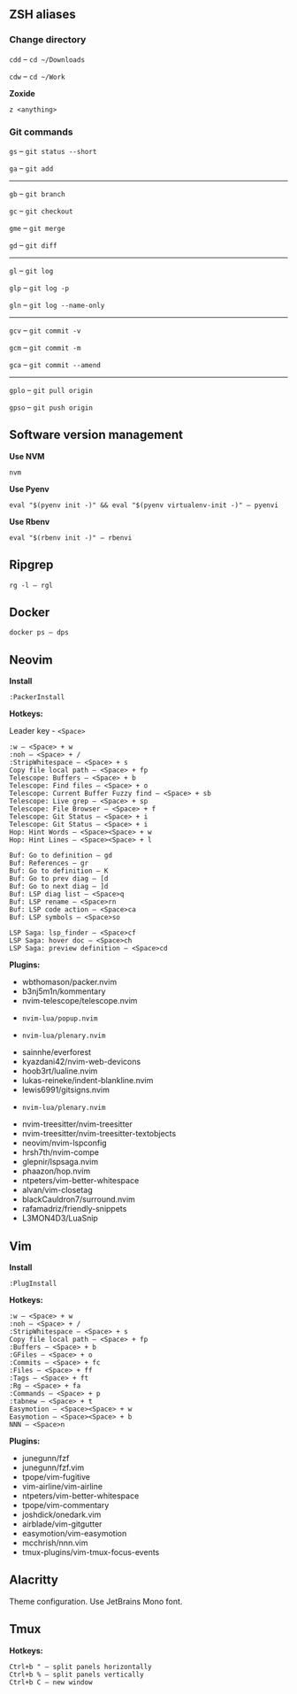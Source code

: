 ## ZSH aliases

### Change directory


`cdd` – `cd ~/Downloads`

`cdw` – `cd ~/Work`

**Zoxide**

```
z <anything>
```

### Git commands


`gs` – `git status --short`  

`ga` – `git add`

---

`gb` – `git branch`  

`gc` – `git checkout`

`gme` – `git merge`

`gd` – `git diff`

---

`gl` – `git log`

`glp` – `git log -p`

`gln` – `git log --name-only`

---

`gcv` – `git commit -v`

`gcm` – `git commit -m`

`gca` – `git commit --amend`

---

`gplo` – `git pull origin`

`gpso` – `git push origin`


## Software version management

**Use NVM**

```
nvm
```

**Use Pyenv**

```
eval "$(pyenv init -)" && eval "$(pyenv virtualenv-init -)" – pyenvi
```

**Use Rbenv**

```
eval "$(rbenv init -)" – rbenvi
```


## Ripgrep

```
rg -l – rgl
```


## Docker

```
docker ps – dps
```


## Neovim

**Install**

```
:PackerInstall
```

**Hotkeys:**

Leader key - ```<Space>```

```
:w – <Space> + w
:noh – <Space> + /
:StripWhitespace – <Space> + s
Copy file local path – <Space> + fp
Telescope: Buffers – <Space> + b
Telescope: Find files – <Space> + o
Telescope: Current Buffer Fuzzy find – <Space> + sb
Telescope: Live grep – <Space> + sp
Telescope: File Browser – <Space> + f
Telescope: Git Status – <Space> + i
Telescope: Git Status – <Space> + i
Hop: Hint Words – <Space><Space> + w
Hop: Hint Lines – <Space><Space> + l

Buf: Go to definition – gd
Buf: References – gr
Buf: Go to definition – K
Buf: Go to prev diag – [d
Buf: Go to next diag – ]d
Buf: LSP diag list – <Space>q
Buf: LSP rename – <Space>rn
Buf: LSP code action – <Space>ca
Buf: LSP symbols – <Space>so

LSP Saga: lsp_finder – <Space>cf
LSP Saga: hover doc – <Space>ch
LSP Saga: preview definition – <Space>cd
```

**Plugins:**

  - wbthomason/packer.nvim
  - b3nj5m1n/kommentary
  - nvim-telescope/telescope.nvim
  -     nvim-lua/popup.nvim
  -     nvim-lua/plenary.nvim
  - sainnhe/everforest
  - kyazdani42/nvim-web-devicons
  - hoob3rt/lualine.nvim
  - lukas-reineke/indent-blankline.nvim
  - lewis6991/gitsigns.nvim
  -     nvim-lua/plenary.nvim
  - nvim-treesitter/nvim-treesitter
  - nvim-treesitter/nvim-treesitter-textobjects
  - neovim/nvim-lspconfig
  - hrsh7th/nvim-compe
  - glepnir/lspsaga.nvim
  - phaazon/hop.nvim
  - ntpeters/vim-better-whitespace
  - alvan/vim-closetag
  - blackCauldron7/surround.nvim
  - rafamadriz/friendly-snippets
  - L3MON4D3/LuaSnip

## Vim

**Install**

```
:PlugInstall
```

**Hotkeys:**

```
:w – <Space> + w
:noh – <Space> + /
:StripWhitespace – <Space> + s
Copy file local path – <Space> + fp
:Buffers – <Space> + b
:GFiles – <Space> + o
:Commits – <Space> + fc
:Files – <Space> + ff
:Tags – <Space> + ft
:Rg – <Space> + fa
:Commands – <Space> + p
:tabnew – <Space> + t
Easymotion – <Space><Space> + w
Easymotion – <Space><Space> + b
NNN – <Space>n
```

**Plugins:**

  - junegunn/fzf
  - junegunn/fzf.vim
  - tpope/vim-fugitive
  - vim-airline/vim-airline
  - ntpeters/vim-better-whitespace
  - tpope/vim-commentary
  - joshdick/onedark.vim
  - airblade/vim-gitgutter
  - easymotion/vim-easymotion
  - mcchrish/nnn.vim
  - tmux-plugins/vim-tmux-focus-events


## Alacritty

Theme configuration. Use JetBrains Mono font.


## Tmux

**Hotkeys:**

```
Ctrl+b " – split panels horizontally
Ctrl+b % – split panels vertically
Ctrl+b C – new window
```

